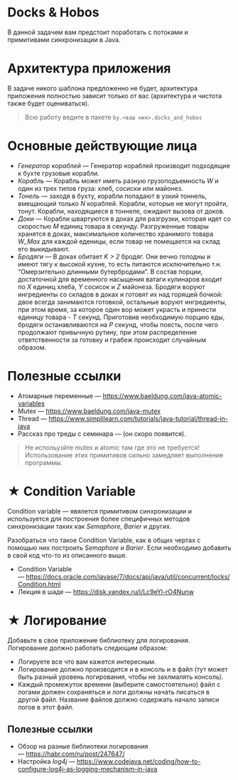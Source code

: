 # Docks & Hobos
В данной задачем вам предстоит поработать с потоками и примитивами синхронизации в Java.

# Архитектура приложения
В задаче никого шаблона предложенно не будет, архитектура приложения полностью зависит только от вас (архитектура и чистота также будет оцениваться).

>Всю работу ведите в пакете `by.<ваш ник>.docks_and_hobos`

# Основные действующие лица
- *Генератор кораблей* — Генератор кораблей производит подходящие к бухте грузовые корабли.
- *Корабль* — Корабль может иметь разную грузоподъемность _W_ и один из трех типов груза: хлеб, сосиски или майонез.
- *Тонель* — заходя в бухту, корабли попадают в узкий тоннель, вмещающий только _N_ кораблей. Корабли, которые не могут пройти, тонут. Корабли, находящиеся в тоннеле, ожидают вызова от доков.
- *Доки* — Корабли швартуются в доках для разгрузки, которая идет со скоростью _M_ единиц товара в секунду. Разгруженные товары хранятся в доках, максимальное количество хранимого товара _W_Max_ для каждой еденицы, если товар не помещается на склад его выкидывают.
- *Бродяги* — В доках обитает _K > 2_ бродяг. Они вечно голодны и имеют тягу к высокой кухне, то есть питаются исключительно т.н. “Омерзительно длинными бутербродами”. В состав порции, достаточной для временного насыщения ватаги кулинаров входит по _X_ единиц хлеба, _Y_ сосисок и _Z_ майонеза. Бродяги воруют ингредиенты со складов в доках и готовят их над горящей бочкой: двое всегда занимаются готовкой, остальные воруют ингредиенты, при этом время, за которое один вор может украсть и принести единицу товара - _T_ секунд. Приготовив необходимую порцию еды, бродяги останавливаются на _P_ секунд, чтобы поесть, после чего продолжают привычную рутину, при этом распределение ответственности за готовку и грабеж происходит случайным образом.

# Полезные ссылки
- Атомарные переменные — https://www.baeldung.com/java-atomic-variables
- Mutex — https://www.baeldung.com/java-mutex 
- Thread — https://www.simplilearn.com/tutorials/java-tutorial/thread-in-java
- Рассказ про треды с семинара — (он скоро появится).

>Не испольузйте mutex и atomic там где это не требуется! Использование этих примитивов сильно замедляет выполнение программы.

# ★ Condition Variable
Condition variable — явялется примитивом синхронизации и используется для построения более специфичных методов синхронизации таких как *Semaphore*, *Barier* и других.

Разобраться что такое Condition Variable, как в общих чертах с помощью них построить *Semaphore* и *Barier*. Если необходимо добавить в свой код что-то из описанного выше.

- Condition Variable — https://docs.oracle.com/javase/7/docs/api/java/util/concurrent/locks/Condition.html
- Лекция в шаде — https://disk.yandex.ru/i/Lc9eYl-rO4Nunw

# ★ Логирование
Добавьте в свое приложение библиотеку для логирования. Логирование должно работать следющим образом:
- Логируете все что вам кажется интересным.
- Логирование должно производится и в консоль и в файл (тут может быть разный уровень логирования, чтобы не захлмалять консоль).
- Каждый промежуток времени (выберите самостоятельно) файл с логами должен сохраняться и логи должны начать писаться в другой файл. Название файлов должно содержать начало записи логов в этот файл.

## Полезные ссылки
- Обзор на разные библиотеки логирования — https://habr.com/ru/post/247647/
- Настройка _log4j_ — https://www.codejava.net/coding/how-to-configure-log4j-as-logging-mechanism-in-java

